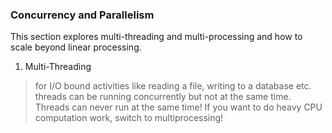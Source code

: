 ### Concurrency and Parallelism

This section explores multi-threading and multi-processing and how to scale beyond linear processing.

1. Multi-Threading 

> for I/O bound activities like reading a file, writing to a database etc.
> threads can be running concurrently but not at the same time. Threads can never run at the same time!
> If you want to do heavy CPU computation work, switch to multiprocessing!
